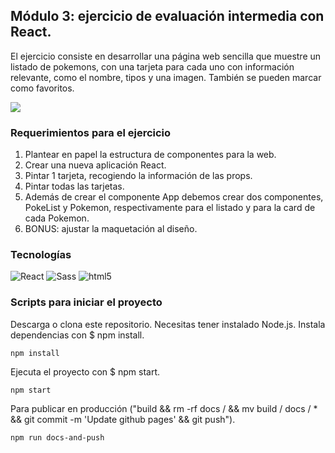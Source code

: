 ## Módulo 3: ejercicio de evaluación intermedia con React.

El ejercicio consiste en desarrollar una página web sencilla que muestre un listado de pokemons, con una tarjeta para cada uno con información relevante, como el nombre, tipos y una imagen. También se pueden marcar como favoritos. 

![](https://github.com/vtendero/pokemon-list/blob/master/images/readme.JPG)

### Requerimientos para el ejercicio

1. Plantear en papel la estructura de componentes para la web.
2. Crear una nueva aplicación React.
3. Pintar 1 tarjeta, recogiendo la información de las props.
4. Pintar todas las tarjetas.
5. Además de crear el componente App debemos crear dos componentes, PokeList y Pokemon,
respectivamente para el listado y para la card de cada Pokemon.
6. BONUS: ajustar la maquetación al diseño.

### Tecnologías

![React](https://img.shields.io/badge/-React-black?style=flat&logo=react)
![Sass](https://img.shields.io/badge/-Sass-black?style=flat&logo=sass)
![html5](https://img.shields.io/badge/-HTML5-black?style=flat&logo=html5)

### Scripts para iniciar el proyecto

Descarga o clona este repositorio.
Necesitas tener instalado Node.js.
Instala dependencias con $ npm install.
```
npm install
```
Ejecuta el proyecto con $ npm start.
```
npm start
```
Para publicar en producción ("build && rm -rf docs / && mv build / docs / * && git commit -m 'Update github pages' && git push").
```
npm run docs-and-push
```